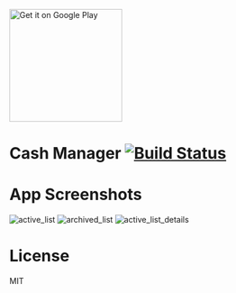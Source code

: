 <a href='https://play.google.com/store/apps/details?id=com.patryk.springer.shoppinglist&pcampaignid=MKT-Other-global-all-co-prtnr-py-PartBadge-Mar2515-1'><img alt='Get it on Google Play' src='https://play.google.com/intl/en_us/badges/images/generic/en_badge_web_generic.png' width="200"/></a>

# Cash Manager [![Build Status](https://travis-ci.com/Gralls/Shopping-Lists.svg?branch=master)](https://travis-ci.com/Gralls/Shopping-Lists)


# App Screenshots
![active_list](https://github.com/Gralls/Shopping-Lists/blob/master/Screenshots/active_list.png)
![archived_list](https://github.com/Gralls/Shopping-Lists/blob/master/Screenshots/archived_list.png)
![active_list_details](https://github.com/Gralls/Shopping-Lists/blob/master/Screenshots/active_list_details.png)

# License
MIT
